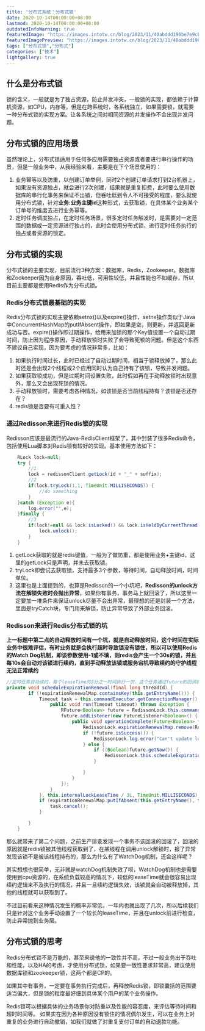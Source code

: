 ```yaml
---
title: '分布式系统：分布式锁'
date: 2020-10-14T00:00:00+08:00
lastmod: 2020-10-14T00:00:00+08:00
outdatedInfoWarning: true
featuredImage: "https://images.intotw.cn/blog/2023/11/40abddd196be7e9cb79b83534d4983a4.webp"
featuredImagePreview: "https://images.intotw.cn/blog/2023/11/40abddd196be7e9cb79b83534d4983a4.webp"
tags: ["分布式锁","分布式"]
categories: ["技术"]
lightgallery: true
---
```


## 什么是分布式锁
锁的含义，一般就是为了独占资源，防止并发冲突，一般锁的实现，都依赖于计算机资源，如CPU，内存等，但是在跨系统时，各系统独立，如果需要锁，就需要一种分布式锁的实现方案。让各系统之间对相同资源的并发操作不会出现并发问题。
## 分布式锁的应用场景
虽然理论上，分布式锁适用于任何多应用需要独占资源或者要进行串行操作的场景，但是一般业务中，从我经验来看，主要是在下个场景使用的：
1. 业务幂等以及防重，以创建订单举例，同时2个创建订单请求打到2台机器上，如果没有资源独占，就会进行2次创建，结果就是重复扣费，此时要么使用数据库的串行化事务来保证不出错，但吞吐低到令人不可接受的程度，要么就使用分布式锁，针对**业务:业务主键id**这种形式，去获取锁，在具体某个业务某个订单号的维度去进行业务幂等。
2. 定时任务调度独占，在定时任务场景，很多定时任务触发时，是需要对一定范围的数据或一定资源进行独占的，此时会使用分布式锁，进行定时任务执行的独占或者资源的锁定。

## 分布式锁的实现
分布式锁的主要实现，目前流行3种方案：数据库，Redis，Zookeeper。数据库和Zookeeper因为自身原因，吞吐低，可用性较低，并且性能也不如缓存，所以目前主要都是使用Redis作为分布式锁。

### Redis分布式锁最基础的实现
Redis分布式锁的实现主要依赖setnx()以及expire()操作，setnx操作类似于Java中ConcurrentHashMap的putIfAbsent操作，即如果是空，则更新，并返回更新成功与否。expire()操作即过期操作，给用来加锁的那个Key值设置一个自动过期时间，防止因为程序原因，手动释放锁时失败了会导致死锁的问题。但是这个东西不建议自己实现，因为要考虑的情况非常多，比如：

1. 如果执行时间过长，此时已经过了自动过期时间，相当于锁释放掉了，那么此时还是会出现2个线程或2个应用同时认为自己持有了该锁，导致并发问题。
2. 如果获取锁成功，但是过期时间设置失败，此时假如再在手动释放锁时出现意外，那么又会出现死锁的情况。
3. 手动释放锁时，需要考虑各种情况，如该锁是否当前线程持有？该锁是否还存在？
4. redis锁是否要有可重入性？

### 通过Redisson来进行Redis锁的实现
Redisson应该是最流行的Java-RedisClient框架了，其中封装了很多Redis命令，包括使用Lua脚本对Redis锁有较好的实现。基本使用方法如下：
```java
    RLock lock=null;
    try {
        //1
        lock = redissonClient.getLock(id + "_" + suffix);
        //2
        if(lock.tryLock(1,1, TimeUnit.MILLISECONDS)) {
            //do something
        }
    }catch (Exception e){
        log.error("",e);
    }finally {
        //3
        if(lock!=null && lock.isLocked() && lock.isHeldByCurrentThread()) {
            lock.unlock();
        }
    }
```
1. getLock获取的就是redis键值，一般为了做防重，都是使用业务+主键id，这里的getLock只是声明，并未去获取锁。
2. tryLock即尝试去获取锁，支持最多3个参数，等待时间，自动释放时间，时间单位。
3. 这里也是上面提到的，也算是Redisson的一个小坑吧，**Redisson的unlock方法在解锁失败时会抛出异常**，如果你有事务，事务马上就回滚了，所以这里一定要加一堆条件来保证unlock尽量不会出异常，最理想的还是封装一个方法，里面是tryCatch块，专门用来解锁，防止异常导致了外部业务回滚。


### Redisson来进行Redis分布式锁的坑
**上一标题中第二点的自动释放时间有一个坑，就是自动释放时间，这个时间在实际业务中很难评估，有时业务就是会执行超时导致锁没有锁住，所以可以使用Redis的Watch Dog机制，即该参数使用-1或不填，则redis会产生一个30s的锁，并且每10s会自动对该锁进行续约，直到手动释放该锁或服务宕机导致续约的守护线程无法正常续约**
```java
//定时任务自动续约，每个leaseTime的3分之一时间执行一次，这个任务通过future的回调机制，在成功获取redis锁之后开始执行。
private void scheduleExpirationRenewal(final long threadId) {
        if (!expirationRenewalMap.containsKey(this.getEntryName())) {
            Timeout task = this.commandExecutor.getConnectionManager().newTimeout(new TimerTask() {
                public void run(Timeout timeout) throws Exception {
                    RFuture<Boolean> future = RedissonLock.this.commandExecutor.evalWriteAsync(RedissonLock.this.getName(), LongCodec.INSTANCE, RedisCommands.EVAL_BOOLEAN, "if (redis.call('hexists', KEYS[1], ARGV[2]) == 1) then redis.call('pexpire', KEYS[1], ARGV[1]); return 1; end; return 0;", Collections.singletonList(RedissonLock.this.getName()), new Object[]{RedissonLock.this.internalLockLeaseTime, RedissonLock.this.getLockName(threadId)});
                    future.addListener(new FutureListener<Boolean>() {
                        public void operationComplete(Future<Boolean> future) throws Exception {
                            RedissonLock.expirationRenewalMap.remove(RedissonLock.this.getEntryName());
                            if (!future.isSuccess()) {
                                RedissonLock.log.error("Can't update lock " + RedissonLock.this.getName() + " expiration", future.cause());
                            } else {
                                if ((Boolean)future.getNow()) {
                                    RedissonLock.this.scheduleExpirationRenewal(threadId);
                                }

                            }
                        }
                    });
                }
            }, this.internalLockLeaseTime / 3L, TimeUnit.MILLISECONDS);
            if (expirationRenewalMap.putIfAbsent(this.getEntryName(), task) != null) {
                task.cancel();
            }

        }
    }
```
那么就带来了第二个问题，之前生产排查发现一个事务不该回滚的回滚了，回滚的原因就是redis锁被其他线程获取到了，在某线程在调用unlock解锁时，报了异常发现该锁不是被该线程持有的，那么为什么有了WatchDog机制，还会这样呢？

其实想想也很简单，无非就是watchDog机制失效了呗，WatchDog机制也是需要使用到cpu资源的，在系统负载较高的情况下，较低的leaseTime就会很容易出现续约逻辑来不及执行的情况，并且一旦续约逻辑失效，该锁就会自动被释放掉，其他的线程就可以获取到了。

不过目前看来这种情况发生的概率非常低，一年内也就出现了几次，所以后续我们只是针对这个业务手动设置了一个较长的leaseTime，并且在unlock前进行检查，防止异常抛到业务层。


## 分布式锁的思考
Redis分布式锁不是万能的，甚至来说他的一致性并不高，不过一般业务出于吞吐和性能，以及HA的考虑，才使用分布式锁，如果要一致性要求非常高，建议使用数据库锁和zookeeper锁，这两个都是CP的。

如果其中有事务，一定要在事务执行完成后，再释放Redis锁，即锁囊括的范围要适当偏大，但是锁的粒度最好细到具体某个用户的某个业务操作。

Redis锁可以根据具体的业务场景你对防重以及性能的容忍度，来评估等待时间和超时时间等。
如果实在因为各种原因没有锁住的情况偶尔发生，可以在业务上对重复的业务进行自动撤销，如我们就做了对重复支付订单的自动退款功能。
